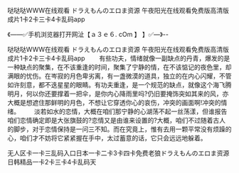 哒哒哒WWW在线观看
ドラえもんのエロま资源
午夜阳光在线观看免费版高清版
成片1卡2卡三卡4卡乱码app


《——✅手机浏览器打开网沚【ａ３ｅ６. cOm 】 】✅—》--

哒哒哒WWW在线观看
ドラえもんのエロま资源
午夜阳光在线观看免费版高清版
成片1卡2卡三卡4卡乱码app
　　有些功夫，情绪就像一副缺点的丹青，爆发的是一种缺点的聚集，在不该重逢的时间，聚集了宁静的情，在不该惦记的夜色里，却满眼的忧伤。在岑寂的月色卑劣离，有一盏微漠的道具，独立的在内心闪耀，不管如许刻意，都不迭星星的眼睛。有功夫重逢，是一个规范的缺点，就像这个海飞腾明月，何以你还要撑着一把伞，是你内心降雨里吗?仍旧要掩饰突如其来的风，亦大概是想遮住那鲜明的月色，不想让它穿透你心的哀伤，冲突的画面啊!冲突的情绪。
　　淡若如水的恋情，大概在咱们那宁静的心湖荡不起一丝荡漾，但谁报告咱们恋情确定即是大张旗鼓的?恋情又是由谁来设置的?大概，咱们不过随着古人的脚步，对于恋情保持是一问三不知。而在究竟上，惟有去用一颗平常没有烦躁的心，咱们才不妨将它紧紧握在手中，太过蓄意的话，它只会远远地躲着。





无人区卡一卡三乱码入口日本一卡二卡3卡四卡免费老狼ドラえもんのエロま资源日韩精品一卡2卡三卡4卡乱码天
